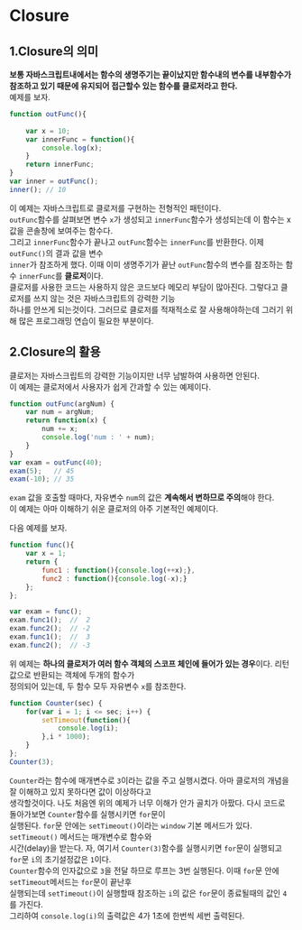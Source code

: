 # Closure 

## 1.Closure의 의미  
**보통 자바스크립트내에서는 함수의 생명주기는 끝이났지만 함수내의 변수를 내부함수가**    
**참조하고 있기 때문에 유지되어 접근할수 있는 함수를 클로저라고 한다.**  
예제를 보자.  

```javascript
function outFunc(){
	
	var x = 10;
	var innerFunc = function(){
		console.log(x);
	}
	return innerFunc;
}
var inner = outFunc();
inner(); // 10
```

이 예제는 자바스크립트로 클로저를 구현하는 전형적인 패턴이다.  
`outFunc`함수를 살펴보면 변수 `x`가 생성되고 `innerFunc`함수가 생성되는데 이 함수는 x값을 콘솔창에 보여주는 함수다.  
그리고 `innerFunc`함수가 끝나고 `outFunc`함수는 `innerFunc`를 반환한다. 이제 `outFunc()`의 결과 값을 변수  
`inner`가 참조하게 했다. 이때 이미 생명주기가 끝난 `outFunc`함수의 변수를 참조하는 함수 `innerFunc`를 **클로저**이다.  
클로저를 사용한 코드는 사용하지 않은 코드보다 메모리 부담이 많아진다. 그렇다고 클로저를 쓰지 않는 것은 자바스크립트의 강력한 기능  
하나를 안쓰게 되는것이다. 그러므로 클로저를 적재적소로 잘 사용해야하는데 그러기 위해 많은 프로그래밍 연습이 필요한 부분이다.  

## 2.Closure의 활용

클로저는 자바스크립트의 강력한 기능이지만 너무 남발하여 사용하면 안된다.  
이 예제는 클로저에서 사용자가 쉽게 간과할 수 있는 예제이다.  

```javascript
function outFunc(argNum) {
	var num = argNum;
	return function(x) {
		num += x;
		console.log('num : ' + num);
	}
}
var exam = outFunc(40);
exam(5);   // 45
exam(-10); // 35
```
`exam` 값을 호출할 때마다, 자유변수 `num`의 값은 **계속해서 변하므로 주의**해야 한다.  
이 예제는 아마 이해하기 쉬운 클로저의 아주 기본적인 예제이다.  
  
다음 예제를 보자.  

```javascript
function func(){
	var x = 1;
	return {
		func1 : function(){console.log(++x);},
		func2 : function(){console.log(-x);}
	};
};

var exam = func();
exam.func1();  //  2
exam.func2();  // -2
exam.func1();  //  3
exam.func2();  // -3
```
위 예제는 **하나의 클로저가 여러 함수 객체의 스코프 체인에 들어가 있는 경우**이다. 리턴값으로 반환되는 객체에 두개의 함수가  
정의되어 있는데, 두 함수 모두 자유변수 `x`를 참조한다.   

```javascript
function Counter(sec) {
	for(var i = 1; i <= sec; i++) {
		setTimeout(function(){
			console.log(i);
		},i * 1000);
	}
};
Counter(3);
```
`Counter`라는 함수에 매개변수로 `3`이라는 값을 주고 실행시켰다. 아마 클로저의 개념을 잘 이해하고 있지 못하다면 값이 이상하다고  
생각할것이다. 나도 처음엔 위의 예제가 너무 이해가 안가 골치가 아팠다. 다시 코드로 돌아가보면 `Counter`함수를 실행시키면 `for`문이  
실행된다. `for`문 안에는 `setTimeout()`이라는 `window` 기본 메서드가 있다. `setTimeout()` 메서드는 매개변수로 함수와  
시간(delay)을 받는다. 자, 여기서 `Counter(3)`함수를 실행시키면 `for`문이 실행되고 `for`문 `i`의 초기설정값은 `1`이다.  
`Counter`함수의 인자값으로 `3`을 전달 하므로 루프는 3번 실행된다. 이때 `for`문 안에 `setTimeout`메서드는 `for`문이 끝난후  
실행되는데 `setTimeout()`이 실행할때 참조하는 `i`의 값은 `for`문이 종료될때의 값인 `4`를 가진다.  
그리하여 `console.log(i)`의 출력값은 4가 1초에 한번씩 세번 출력된다.    




